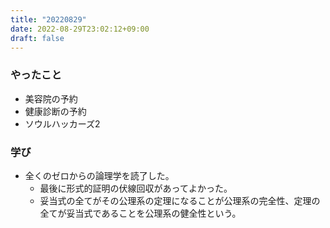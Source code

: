 ```yaml
---
title: "20220829"
date: 2022-08-29T23:02:12+09:00
draft: false
---
```



### やったこと
- 美容院の予約
- 健康診断の予約
- ソウルハッカーズ2


### 学び
- 全くのゼロからの論理学を読了した。
  - 最後に形式的証明の伏線回収があってよかった。
  - 妥当式の全てがその公理系の定理になることが公理系の完全性、定理の全てが妥当式であることを公理系の健全性という。
